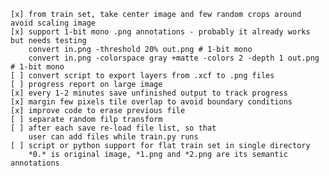     [x] from train set, take center image and few random crops around avoid scaling image
    [x] support 1-bit mono .png annotations - probably it already works but needs testing
        convert in.png -threshold 20% out.png # 1-bit mono
        convert in.png -colorspace gray +matte -colors 2 -depth 1 out.png # 1-bit mono
    [ ] convert script to export layers from .xcf to .png files
    [ ] progress report on large image
    [x] every 1-2 minutes save unfinished output to track progress
    [x] margin few pixels tile overlap to avoid boundary conditions
    [x] improve code to erase previous file
    [ ] separate random filp transform
    [ ] after each save re-load file list, so that
        user can add files while train.py runs
    [ ] script or python support for flat train set in single directory
        *0.* is original image, *1.png and *2.png are its semantic annotations